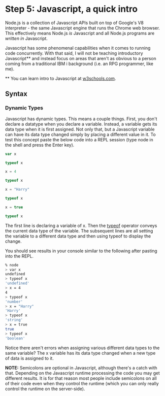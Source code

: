 # Step 5: Javascript, a quick intro

Node.js is a collection of Javascript APIs built on top of Google's V8 interpreter - the same Javascript engine that runs the Chrome web browser.  This effectively means Node.js *is* Javascript and all Node.js programs are *written in* Javascript.

Javascript has some phenomenal capabilities when it comes to running code concurrently.  With that said, I will not be teaching introductory Javascript** and instead focus on areas that aren't as obvious to a person coming from a traditional IBM i background (i.e. an RPG programmer, like me).

** You can learn intro to Javascript at [w3schools.com](http://www.w3schools.com/js/default.asp).

## Syntax

### Dynamic Types

Javascript has dynamic types.  This means a couple things.  First, you don't declare a datatype when you declare a variable.  Instead, a variable gets its data type when it is first assigned.  Not only that, but a Javascript variable can have its data type changed simply by placing a different value in it.  To test this concept paste the below code into a REPL session (type node in the shell and press the Enter key).

```js
var x

typeof x

x = 4

typeof x

x = "Harry"

typeof x

x = true

typeof x
```

The first line is declaring a variable of x.  Then the [typeof](https://developer.mozilla.org/en-US/docs/Web/JavaScript/Reference/Operators/typeof) operator conveys the current data type of the variable.  The subsequent lines are all setting the variable to a different data type and then using typeof to display the change.

You should see results in your console similar to the following after pasting into the REPL.

```sh
% node
> var x
undefined
> typeof x
'undefined'
> x = 4
4
> typeof x
'number'
> x = "Harry"
'Harry'
> typeof x
'string'
> x = true
true
> typeof x
'boolean'
```

Notice there aren't errors when assigning various different data types to the same variable?  The x variable has its data type changed when a new type of data is assigned to it.

**NOTE:** Semicolons are optional in Javascript, although there's a catch with that.  Depending on the Javascript runtime processing the code you may get different results.  It is for that reason most people include semicolons on all of their code even when they control the runtime (which you can only really control the runtime on the server-side).